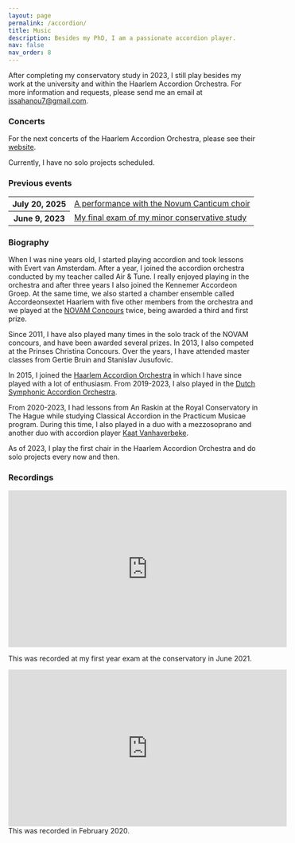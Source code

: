 ```yaml
---
layout: page
permalink: /accordion/
title: Music
description: Besides my PhD, I am a passionate accordion player.
nav: false
nav_order: 8
---
```


After completing my conservatory study in 2023, I still play besides my work at the university and within the Haarlem Accordion Orchestra. For more information and requests, please send me an email at <a href="mailto:issahanou7@gmail.com">issahanou7@gmail.com</a>.

<h3>Concerts</h3>
For the next concerts of the Haarlem Accordion Orchestra, please see their <a href="https://www.haarlemsaccordeonorkest.nl/agenda">website</a>.

Currently, I have no solo projects scheduled. 

<h3>Previous events</h3>
    <div class="table-responsive">
        <table class="table table-sm table-borderless">
            <tr>
                <th scope="row">July 20, 2025</th>
                <td>
                    <a class="news-title" href="{{ music_news/novum-canticum25 | base_url }}">A performance with the Novum Canticum choir</a>
                </td>
            </tr>
            <tr>
                <th scope="row">June 9, 2023</th>
                <td>
                    <a class="news-title" href="{{ news/exam | base_url }}">My final exam of my minor conservative study</a>
                </td>
            </tr>
        </table>
    </div>


<h3>Biography</h3>
When I was nine years old, I started playing accordion and took lessons with Evert van Amsterdam. After a year, I joined the accordion orchestra conducted by my teacher called Air & Tune. I really enjoyed playing in the orchestra and after three years I also joined the <it>Kennemer Accordeon Groep</it>. At the same time, we also started a chamber ensemble called Accordeonsextet Haarlem with five other members from the orchestra and we played at the <a href="https://novam.net/activiteiten/solisten-en-kamermuziek-concours/uitslagen-solisten-en-kamermuziek-concours/">NOVAM Concours</a> twice, being awarded a third and first prize. 

Since 2011, I have also played many times in the solo track of the NOVAM concours, and have been awarded several prizes. In 2013, I also competed at the Prinses Christina Concours. Over the years, I have attended master classes from Gertie Bruin and Stanislav Jusufovic. 

In 2015, I joined the <a href="https://www.haarlemsaccordeonorkest.nl">Haarlem Accordion Orchestra</a> in which I have since played with a lot of enthusiasm. From 2019-2023, I also played in the <a href="https://www.nsao.nl">Dutch Symphonic Accordion Orchestra</a>.

From 2020-2023, I had lessons from An Raskin at the Royal Conservatory in The Hague while studying Classical Accordion in the Practicum Musicae program. During this time, I also played in a duo with a mezzosoprano and another duo with accordion player <a href="https://www.kaatvanhaverbeke.be">Kaat Vanhaverbeke</a>.

As of 2023, I play the first chair in the Haarlem Accordion Orchestra and do solo projects every now and then.

<h3>Recordings</h3>

<iframe width="560" height="315" src="https://www.youtube.com/embed/p0ORh5-VcpE?si=M9fa0WJI5Uvz6ESw" title="Sonate Nr.2 - Wladislaw Solotarjow" frameborder="0" allow="accelerometer; clipboard-write; encrypted-media; gyroscope; picture-in-picture; web-share" allowfullscreen></iframe>
<p>This was recorded at my first year exam at the conservatory in June 2021.</p>

<iframe width="560" height="315" src="https://www.youtube.com/embed/6jmhLG7U8Dk?si=NgNujRusboGytodN" title=" Sonate in D-klein - Domenico Scarlatti" frameborder="0" allow="accelerometer; clipboard-write; encrypted-media; gyroscope; picture-in-picture; web-share" allowfullscreen></iframe>
This was recorded in February 2020. 